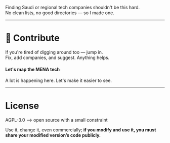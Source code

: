 Finding Saudi or regional tech companies shouldn't be this hard.  
No clean lists, no good directories — so I made one.  


---

# 🙌 Contribute

If you're tired of digging around too — jump in.  
Fix, add companies, and suggest. Anything helps.

#### Let's map the MENA tech 

A lot is happening here. Let's make it easier to see. 

---

# License

AGPL-3.0 —> open source with a small constraint

Use it, change it, even commercially; **if you modify and use it, you must share your modified version’s code publicly.** 
